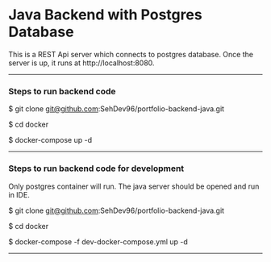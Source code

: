 # Java Backend with Postgres Database 

This is a REST Api server which connects to postgres database. Once the server is up, it runs at http://localhost:8080. 

---

### Steps to run backend code

$ git clone git@github.com:SehDev96/portfolio-backend-java.git

$ cd docker

$ docker-compose up -d

---

### Steps to run backend code for development 

Only postgres container will run. The java server should be opened and run in IDE. 

$ git clone git@github.com:SehDev96/portfolio-backend-java.git

$ cd docker

$ docker-compose -f dev-docker-compose.yml up -d

---
